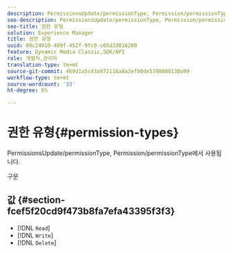 ```yaml
---
description: PermissionsUpdate/permissionType, Permission/permissionType에서 사용됩니다.
seo-description: PermissionsUpdate/permissionType, Permission/permissionType에서 사용됩니다.
seo-title: 권한 유형
solution: Experience Manager
title: 권한 유형
uuid: 08c24010-489f-452f-9fc0-c65d33816200
feature: Dynamic Media Classic,SDK/API
role: 개발자,관리자
translation-type: tm+mt
source-git-commit: 469d1a5c43a972116a8a2efb0de5708800130a99
workflow-type: tm+mt
source-wordcount: '33'
ht-degree: 6%

---
```



# 권한 유형{#permission-types}

PermissionsUpdate/permissionType, Permission/permissionType에서 사용됩니다.

구문

## 값 {#section-fcef5f20cd9f473b8fa7efa43395f3f3}

* [!DNL `Read`]
* [!DNL `Write`]
* [!DNL `Delete`]

